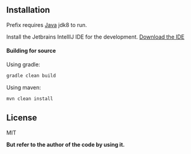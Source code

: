 ## Installation

Prefix requires [Java](https://www.oracle.com/technetwork/java/javase/downloads/jdk8-downloads-2133151.html) jdk8 to run.

Install the Jetbrains IntellIJ IDE for the development.
[Download the IDE](https://www.jetbrains.com/idea/download/)

#### Building for source

Using gradle:

```sh
gradle clean build
```

Using maven:

```sh
mvn clean install
```

## License

MIT

**But refer to the author of the code by using it.**
